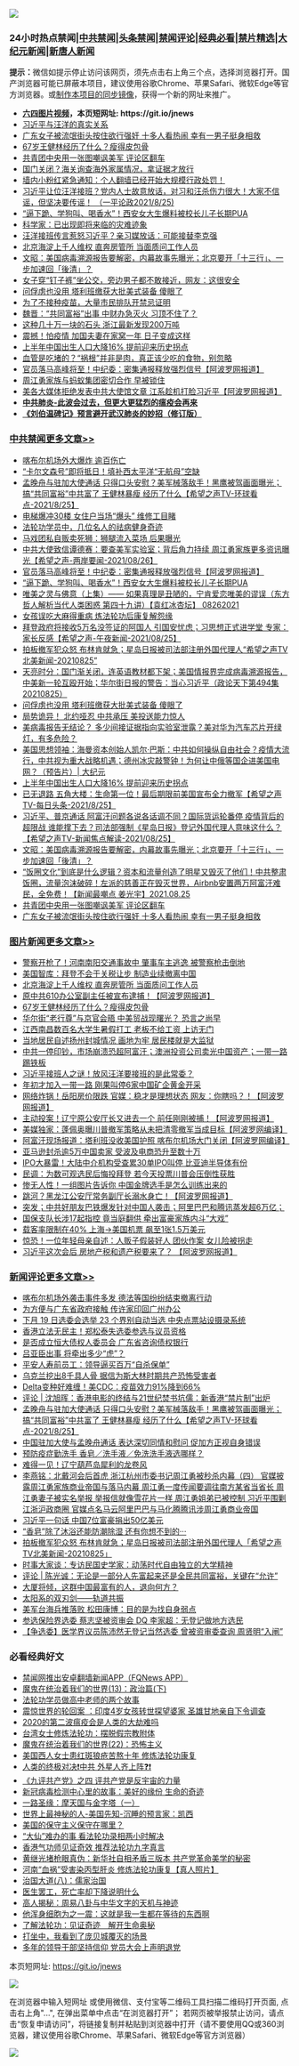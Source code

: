 ![](https://raw.githubusercontent.com/fqnews/bnews/master/64photo/fqnews-qr.jpg)

<div id="tt">
<h3>24小时热点禁闻|<a href="#%E4%B8%AD%E5%85%B1%E7%A6%81%E9%97%BB%E6%9B%B4%E5%A4%9A%E6%96%87%E7%AB%A0">中共禁闻</a>|<a href="#%E5%9B%BE%E7%89%87%E6%96%B0%E9%97%BB%E6%9B%B4%E5%A4%9A%E6%96%87%E7%AB%A0">头条禁闻</a>|<a href="#%E6%96%B0%E9%97%BB%E8%AF%84%E8%AE%BA%E6%9B%B4%E5%A4%9A%E6%96%87%E7%AB%A0">禁闻评论|<a href="#%E5%BF%85%E7%9C%8B%E7%BB%8F%E5%85%B8%E5%A5%BD%E6%96%87">经典必看|<a href="/video.md#%E7%A6%81%E7%89%87%E7%B2%BE%E9%80%89">禁片精选</a>|<a href="https://github.com/fqnews/djy/blob/master/gb/nf1351518.md#1">大纪元新闻</a>|<a href="https://github.com/fqnews/ntdtv/blob/master/gb/prog204.md#1">新唐人新闻</a></h3>
<div><b>提示：</b>微信如提示停止访问该网页，须先点击右上角三个点，选择浏览器打开。国产浏览器可能已屏蔽本项目，建议使用谷歌Chrome、苹果Safari、微软Edge等官方浏览器。或<a href="https://github.com/fqnews/bnews/blob/master/%E5%88%B6%E4%BD%9Cgit%E7%A6%81%E9%97%BB%E9%95%9C%E5%83%8F.md">制作本项目的同步镜像</a>，获得一个新的网址来推广。</div>
<ul>
<li><b><a href="http://d1.bdrive.tk/64.mp4" target="_blank">六四图片视频</a>，本页短网址: https://git.io/jnews</b></li>
<li><a href="/bannedvideo/20210826/1613263.md">习近平与汪洋的真实关系</a></li>
<li><a href="/cbnews/20210826/1613245.md">广东女子被流氓街头按住欲行强奸 十多人看热闹 幸有一男子挺身相救</a></li>
<li><a href="/topimagenews/20210826/1613233.md">67岁王健林经历了什么？瘦得皮包骨</a></li>
<li><a href="/cbnews/20210826/1613253.md">共青团中央用一张图嘲讽美军 评论区翻车</a></li>
<li><a href="/cnnews/20210826/1613213.md">国门关闭？海关询查海外家属情况，拿证据才放行</a></li>
<li><a href="/bannedvideo/20210826/1613259.md">墙内小粉红紧急通知：个人翻墙已经开始大规模行政处罚！</a></li>
<li><a href="/bannedvideo/20210826/1613244.md">习近平让位汪洋接班？党内人士故意放话，对习和汪杀伤力很大！大家不信谣，但坚决要传谣！ （一平论政2021/8/25)</a></li>
<li><a href="/cbnews/20210826/1613677.md">“逼下跪、学狗叫、喝香水”！西安女大生爆料被校长儿子长期PUA</a></li>
<li><a href="/baitai/20210826/1613716.md">科学家：已出现即将来临的灾难迹象</a></li>
<li><a href="/comments/20210826/1613756.md">汪洋接班传言惹怒习近平？亲习媒放话：可能接替李克强</a></li>
<li><a href="/topimagenews/20210826/1613688.md">北京海淀上千人维权 直奔房管所 当面质问工作人员</a></li>
<li><a href="/cbnews/20210826/1613296.md">文昭：美国病毒溯源报告要解密，内幕故事先曝光；北京要开「十三行」、一步加速回「後清」？</a></li>
<li><a href="/funmedia/20210826/1613561.md">女子穿“钉子裤”坐公交，旁边男子都不敢接近，网友：这很安全</a></li>
<li><a href="/cbnews/20210826/1613524.md">问俘虏也没用 塔利班缴获大批美式装备 傻眼了</a></li>
<li><a href="/bannedvideo/20210826/1613738.md">为了不接种疫苗，大量市民排队开禁忌证明</a></li>
<li><a href="/comments/20210826/1613769.md">魏晋：“共同富裕”出事 中财办急灭火 习顶不住了？</a></li>
<li><a href="/cnnews/20210826/1613603.md">这种几十万一块的石头 浙江最新发现200万吨</a></li>
<li><a href="/cnnews/20210826/1613222.md">震撼！怕疫情 加国夫妻在家窝一年 日子变成这样</a></li>
<li><a href="/cbnews/20210826/1613443.md">上半年中国出生人口大降16% 提前迎来历史拐点</a></li>
<li><a href="/health/20210826/1613705.md">血管是吃堵的？“祸根”并非是肉，真正该少吃的食物，别忽略</a></li>
<li><a href="/cbnews/20210826/1613689.md">官员落马高峰将至！中纪委：密集通报释放强烈信号【阿波罗网报道】</a></li>
<li><a href="/cnnews/20210826/1613816.md">周江勇家族与蚂蚁集团密切合作 早被锁住</a></li>
<li><a href="/cnnews/20210826/1613641.md">美各大媒体拒绝发表中共大使馆文章 江系趁机打脸习近平【阿波罗网报道】</a></li>
<li><b><a href="/comments/20200211/1275071.md" target="_blank">中共肺炎-此波会过去，但更大更猛烈的瘟疫会再来</a></b></li>
<li><b><a href="/comments/20200207/1272816.md" target="_blank">《刘伯温碑记》预言避开武汉肺炎的妙招（修订版）</a></b></li>
</ul>
</div>

<div class="catlist">
<h3><a href="/cbnews/" target="_blank">中共禁闻</a><span><a href="/cbnews/" target="_blank" rel="nofollow">更多文章>></a></span></h3>
<ul>
<li><a href="/cbnews/20210827/1613986.md" target="_blank">喀布尔机场外大爆炸 逾百伤亡</a></li>
<li><a href="/cbnews/20210827/1613961.md" target="_blank">“卡尔文森号”即将抵日！填补西太平洋“无航母”空缺</a></li>
<li><a href="/comments/20210827/1613932.md" target="_blank">孟晚舟与驻加大使通话 只得口头安慰？美军械落敌手！黑鹰被驾画面曝光；搞“共同富裕”中共富了 王健林暴瘦 经历了什么【希望之声TV-环球看点-2021/8/25】</a></li>
<li><a href="/cbnews/20210827/1613929.md" target="_blank">电梯爆冲30楼 女住户当场“爆头” 维修工目睹</a></li>
<li><a href="/cbnews/20210826/1613827.md" target="_blank">法轮功学员中，几位名人的祛病健身奇迹</a></li>
<li><a href="/cbnews/20210826/1613812.md" target="_blank">马戏团私自贩卖死狮：狮腿流入菜场 后果曝光</a></li>
<li><a href="/comments/20210826/1613810.md" target="_blank">中共大使致信谭德赛：要查美军实验室；背后角力持续 周江勇家族更多资讯曝光【希望之声-两岸要闻-2021/08/26】</a></li>
<li><a href="/cbnews/20210826/1613689.md" target="_blank">官员落马高峰将至！中纪委：密集通报释放强烈信号【阿波罗网报道】</a></li>
<li><a href="/cbnews/20210826/1613677.md" target="_blank">“逼下跪、学狗叫、喝香水”！西安女大生爆料被校长儿子长期PUA</a></li>
<li><a href="/comments/20210826/1613658.md" target="_blank">唯美之灵与佛意（上集）—— 如果真理是丑陋的，宁肯爱恋唯美的谬误（东方哲人解析当代人类困惑  第四十九讲）【袁红冰杏坛】 08262021</a></li>
<li><a href="/cbnews/20210826/1613574.md" target="_blank">女孩误吃大麻得重病 炼法轮功后康复解怨缘</a></li>
<li><a href="/comments/20210826/1613635.md" target="_blank">拜登政府将接收5万名没签证的阿国人 引国安忧虑；习思想正式进学堂 专家：家长反感【希望之声-午夜新闻-2021/08/25】</a></li>
<li><a href="/comments/20210826/1613599.md" target="_blank">拍板撤军犯众怒 布林肯就急；星岛日报被司法部注册外国代理人“希望之声TV北美新闻-20210825”</a></li>
<li><a href="/cbnews/20210826/1613598.md" target="_blank">天亮时分：国门渐关闭，连英语教材都下架；美国情报界完成病毒溯源报告，中美新一轮互殴开始；华尔街日报的警告：当心习近平（政论天下第494集 20210825）</a></li>
<li><a href="/cbnews/20210826/1613524.md" target="_blank">问俘虏也没用 塔利班缴获大批美式装备 傻眼了</a></li>
<li><a href="/cbnews/20210826/1613523.md" target="_blank">局势诡异！ 北约哑忍 中共承压 美投送能力惊人</a></li>
<li><a href="/comments/20210826/1613503.md" target="_blank">美病毒报告无结论？ 多少间接证据指向实验室泄露？美对华为汽车芯片开绿灯，有多危险？</a></li>
<li><a href="/cbnews/20210826/1613468.md" target="_blank">美国思想领袖：海曼资本创始人凯尔·巴斯：中共如何操纵自由社会？疫情大流行，中共视为重大战略机遇；德州冰灾敲警钟！为何让中俄等国企进美国电网？（预告片）| 大纪元</a></li>
<li><a href="/cbnews/20210826/1613443.md" target="_blank">上半年中国出生人口大降16% 提前迎来历史拐点</a></li>
<li><a href="/comments/20210826/1613438.md" target="_blank">已无退路 五角大楼：生命第一位！最后期限前美国宣布全力撤军【希望之声TV-每日头条-2021/8/25】</a></li>
<li><a href="/comments/20210826/1613301.md" target="_blank">习近平、普京通话 阿富汗问题各说各话调不同？国际货运轮番停  疫情背后的超限战  谁能撑下去？司法部强制《星岛日报》登记外国代理人意味这什么？【希望之声TV-新闻焦点解读-2021/08/25】</a></li>
<li><a href="/cbnews/20210826/1613296.md" target="_blank">文昭：美国病毒溯源报告要解密，内幕故事先曝光；北京要开「十三行」、一步加速回「後清」？</a></li>
<li><a href="/comments/20210826/1613257.md" target="_blank">“饭圈文化”到底是什么逻辑？资本和流量创造了明星又毁灭了他们！中共整肃饭圈，流量泡沫破碎！左派的慈善正在毁灭世界，Airbnb安置两万阿富汗难民，全免费！【新闻最嘲点 姜光宇】2021.08.25</a></li>
<li><a href="/cbnews/20210826/1613253.md" target="_blank">共青团中央用一张图嘲讽美军 评论区翻车</a></li>
<li><a href="/cbnews/20210826/1613245.md" target="_blank">广东女子被流氓街头按住欲行强奸 十多人看热闹 幸有一男子挺身相救</a></li>

</ul>
</div>
<div class="catlist">
<h3><a href="/topimagenews/" target="_blank">图片新闻</a><span><a href="/topimagenews/" target="_blank" rel="nofollow">更多文章>></a></span></h3>
<ul>
<li><a href="/topimagenews/20210827/1613978.md" target="_blank">警察开枪了！河南南阳交通事故中 肇事车主逃逸 被警察枪击倒地</a></li>
<li><a href="/topimagenews/20210827/1613928.md" target="_blank">美国智库：拜登不会于关税让步 制造业续撤离中国</a></li>
<li><a href="/topimagenews/20210826/1613688.md" target="_blank">北京海淀上千人维权 直奔房管所 当面质问工作人员</a></li>
<li><a href="/topimagenews/20210826/1613619.md" target="_blank">原中共610办公室副主任被宣布逮捕！【阿波罗网报道】</a></li>
<li><a href="/topimagenews/20210826/1613233.md" target="_blank">67岁王健林经历了什么？瘦得皮包骨</a></li>
<li><a href="/topimagenews/20210826/1613193.md" target="_blank">华尔街“老行尊”与京官会晤 中美贸战现曙光？ 恐言之尚早</a></li>
<li><a href="/topimagenews/20210825/1612927.md" target="_blank">江西南昌数百名大学生暑假打工 老板不给工资 上访无门</a></li>
<li><a href="/topimagenews/20210825/1612918.md" target="_blank">当地居民自述扬州封城情况 画地为牢 居民楼就是大监狱</a></li>
<li><a href="/topimagenews/20210824/1612393.md" target="_blank">中共一停印钞，市场崩溃恐超阿富汗；澳洲投资公司卖光中国资产；一带一路踢铁板</a></li>
<li><a href="/topimagenews/20210824/1612385.md" target="_blank">习近平接班人之谜！放风汪洋要接班的是此常委？</a></li>
<li><a href="/topimagenews/20210823/1611841.md" target="_blank">年初才加入一带一路 刚果叫停6家中国矿企黄金开采</a></li>
<li><a href="/topimagenews/20210823/1611626.md" target="_blank">网络炸锅！岳阳房价限跌 官媒：稳才是理想状态 网友：你瞎吗？！【阿波罗网报道】</a></li>
<li><a href="/topimagenews/20210823/1611570.md" target="_blank">主动投案！辽宁原公安厅长又进去一个 前任刚刚被捕！【阿波罗网报道】</a></li>
<li><a href="/topimagenews/20210823/1611464.md" target="_blank">美媒独家：蓬佩奥曝川普撤军策略从未把清零撤军当成目标【阿波罗网编译】</a></li>
<li><a href="/topimagenews/20210823/1611372.md" target="_blank">阿富汗现场报道：塔利班没收美国护照 喀布尔机场大门关闭【阿波罗网编译】</a></li>
<li><a href="/topimagenews/20210823/1611345.md" target="_blank">亚马逊封杀逾5万中国卖家 受波及电商恐升至数十万</a></li>
<li><a href="/topimagenews/20210823/1611344.md" target="_blank">IPO大暴雷！大陆中介机构受查累30单IPO叫停 比亚迪半导体有份</a></li>
<li><a href="/topimagenews/20210823/1611304.md" target="_blank">民调：为数可观选民后悔投拜登 若今天投票川普会压倒性获胜</a></li>
<li><a href="/topimagenews/20210822/1611175.md" target="_blank">惨无人性！一组图片告诉你 中国金牌选手是怎么训练出来的</a></li>
<li><a href="/topimagenews/20210822/1611004.md" target="_blank">跳河？黑龙江公安厅常务副厅长溺水身亡！【阿波罗网报道】</a></li>
<li><a href="/topimagenews/20210821/1610671.md" target="_blank">突发；中共好朋友巴铁爆发针对中国人袭击；阿里巴巴和腾讯蒸发超6万亿；</a></li>
<li><a href="/topimagenews/20210821/1610451.md" target="_blank">国保支队长涉17起指控 竟当庭翻供 牵出富豪家族内斗“大戏”</a></li>
<li><a href="/topimagenews/20210821/1610240.md" target="_blank">载客率限制在40% 上海→美国机票 飙至1张1.5万美元</a></li>
<li><a href="/topimagenews/20210821/1610219.md" target="_blank">惊恐！一位年轻母亲自述：人贩子假装好人 团伙作案 女儿险被拐走</a></li>
<li><a href="/topimagenews/20210820/1609800.md" target="_blank">习近平这次会后 房地产税和遗产税要来了？ 【阿波罗网报道】</a></li>

</ul>
</div>
<div class="catlist">
<h3><a href="/comments/" target="_blank">新闻评论</a><span><a href="/comments/" target="_blank" rel="nofollow">更多文章>></a></span></h3>
<ul>
<li><a href="/comments/20210827/1613996.md" target="_blank">喀布尔机场外袭击事件多发 德法等国纷纷结束撤离行动</a></li>
<li><a href="/comments/20210827/1613982.md" target="_blank">为方便与广东省政府接触 传许家印回广州办公</a></li>
<li><a href="/comments/20210827/1613977.md" target="_blank">下月 19 日选委会选举 23 个界别自动当选 中央点票站设摄录系统</a></li>
<li><a href="/comments/20210827/1613976.md" target="_blank">香港立法无民主！郑松泰失选委参选与议员资格</a></li>
<li><a href="/comments/20210827/1613967.md" target="_blank">是否成立恒大债权人委员会 广东省咨询债权银行</a></li>
<li><a href="/comments/20210827/1613955.md" target="_blank">吕亚臣出事 将牵出多少“虎”？</a></li>
<li><a href="/comments/20210827/1613953.md" target="_blank">平安人寿前员工：领导逼买百万“自杀保单”</a></li>
<li><a href="/comments/20210827/1613950.md" target="_blank">乌克兰挖出8千具人骨 据信为斯大林时期共产恐怖受害者</a></li>
<li><a href="/comments/20210827/1613949.md" target="_blank">Delta变种好难缠！美CDC：疫苗效力91%降到66%</a></li>
<li><a href="/comments/20210827/1613938.md" target="_blank">评论 | 沈旭晖：香港电影的终结与21世纪焚书坑儒：新香港“禁片制”出炉</a></li>
<li><a href="/comments/20210827/1613932.md" target="_blank">孟晚舟与驻加大使通话 只得口头安慰？美军械落敌手！黑鹰被驾画面曝光；搞“共同富裕”中共富了 王健林暴瘦 经历了什么【希望之声TV-环球看点-2021/8/25】</a></li>
<li><a href="/comments/20210827/1613927.md" target="_blank">中国驻加大使与孟晚舟通话 表达深切同情和慰问 促加方正视自身错误</a></li>
<li><a href="/comments/20210827/1613926.md" target="_blank">预防疫症勤洗手 香皂／洗手液／免洗洗手液选哪样？</a></li>
<li><a href="/comments/20210827/1613925.md" target="_blank">难得一见！辽宁葫芦岛犀利的龙卷风</a></li>
<li><a href="/comments/20210826/1613922.md" target="_blank">李燕铭：北戴河会后首虎 浙江杭州市委书记周江勇被秒杀内幕（四） 官媒披露周江勇家族商业帝国与落马内幕 周江勇一度传闻要调往南方某省当省长 周江勇妻子被实名举报 举报信就像雪花片一样 周江勇姐弟已被控制 习近平围剿江浙沪政商圈 官媒点名马云阿里巴巴与马化腾腾讯涉周江勇商业帝国</a></li>
<li><a href="/comments/20210826/1613902.md" target="_blank">习近平一句话 中国7位富豪捐出50亿美元</a></li>
<li><a href="/comments/20210826/1613893.md" target="_blank">“香皂”除了沐浴还能防潮除湿 还有你想不到的···</a></li>
<li><a href="/comments/20210826/1613875.md" target="_blank">拍板撤军犯众怒 布林肯就急；星岛日报被司法部注册外国代理人「希望之声TV北美新闻-20210825」</a></li>
<li><a href="/comments/20210826/1613874.md" target="_blank">时事大家谈：专访民国史学家：动荡时代自由独立的大学精神</a></li>
<li><a href="/comments/20210826/1613873.md" target="_blank">评论 | 陈光诚：无论是一部分人先富起来还是全民共同富裕，关键在“允许”</a></li>
<li><a href="/comments/20210826/1613872.md" target="_blank">大厦将倾，这群中国最富有的人，退向何方？</a></li>
<li><a href="/comments/20210826/1613861.md" target="_blank">太阳系的双刃剑——轨道共振</a></li>
<li><a href="/comments/20210826/1613860.md" target="_blank">美军台海兵推落败 松田康博：目的是为找自身弱点</a></li>
<li><a href="/comments/20210826/1613859.md" target="_blank">参选保险界选委 蔡志坚被资审会 DQ 李家超：无登记做地方选民</a></li>
<li><a href="/comments/20210826/1613858.md" target="_blank">【争选委】医学界议员陈沛然无登记当然选委 曾被资审委查询 周贤明“入闸”</a></li>

</ul>
</div>

<div class="catlist">
<h3>必看经典好文</h3>
<ul>
<li><a href="/comments/20200503/1322531.md" target="_blank">禁闻网推出安卓翻墙新闻APP（FQNews APP）</a></li>
<li><a href="/topimagenews/20180602/951960.md" target="_blank">魔鬼在统治着我们的世界(13)：政治篇(下)</a></li>
<li><a href="/comments/20200629/1352533.md" target="_blank">法轮功学员做高中老师的两个故事</a></li>
<li><a href="/comments/20210307/1499941.md" target="_blank">震惊世界的轮回案 ：印度4岁女孩转世探望婆家 圣雄甘地亲自下令调查</a></li>
<li><a href="/comments/20200712/1359432.md" target="_blank">2020的第二波瘟疫会是人类的大劫难吗</a></li>
<li><a href="/cbnews/20200610/1342772.md" target="_blank">台湾女士修炼法轮功：摆脱假宗教附体</a></li>
<li><a href="/comments/20180804/981524.md" target="_blank">魔鬼在统治着我们的世界(22)：恐怖主义</a></li>
<li><a href="/comments/20190126/1070164.md" target="_blank">美国西人女士患红斑狼疮苦熬十年 修炼法轮功康复</a></li>
<li><a href="/cbnews/20210119/1470579.md" target="_blank">人类的终极对决❗中共 外星人齐上阵❓❗</a></li>
<li><a href="/bookonline/20131116/201053.md" target="_blank">《九评共产党》之四 评共产党是反宇宙的力量</a></li>
<li><a href="/cbnews/20210421/1530674.md" target="_blank">新冠病毒检测中心里的故事：美好的缘份 生命的奇迹</a></li>
<li><a href="/tculture/20160806/568214.md" target="_blank">一路圣缘：摩天国与金字塔（一）</a></li>
<li><a href="/comments/20200605/783244.md" target="_blank">世界上最神秘的人-美国先知-沉睡的预言家：凯西</a></li>
<li><a href="/lifebaike/20200520/1331379.md" target="_blank">美国的保守主义保守在哪里？</a></li>
<li><a href="/cbnews/20210428/1535533.md" target="_blank">“大仙”难办的事  看法轮功录相两小时解决</a></li>
<li><a href="/comments/20200517/1330064.md" target="_blank">香港气功师见证奇效 推荐法轮功九字真言</a></li>
<li><a href="/lifebaike/20180921/1001174.md" target="_blank">黄继光堵枪眼真伪：新华社自相矛盾三版本 共产党革命美学的秘密</a></li>
<li><a href="/comments/20210329/1514622.md" target="_blank">河南“血祸”受害染丙型肝炎 修炼法轮功康复【真人照片】</a></li>
<li><a href="/cbnews/20190424/914482.md" target="_blank">治国大道(八)：儒家治国</a></li>
<li><a href="/sohnews/20150904/445868.md" target="_blank">医生罢工，死亡率却下降说明什么</a></li>
<li><a href="/aomi/history/20170924/831575.md" target="_blank">高人揭秘：周易八卦与中华文字的天机与神迹</a></li>
<li><a href="/topimagenews/20210219/1489990.md" target="_blank">他浑身细胞为之一震：这就是我一生都在等待的东西啊</a></li>
<li><a href="/comments/20200307/1289968.md" target="_blank">了解法轮功：见证奇迹　解开生命奥秘</a></li>
<li><a href="/comments/20201015/1414242.md" target="_blank">打坐中，我看到了庞贝城覆灭的场景</a></li>
<li><a href="/comments/20210307/1500218.md" target="_blank">多年的领导干部坚持信仰 党员大会上声明退党</a></li>

</ul>
</div>

本页短网址: https://git.io/jnews

![](https://raw.githubusercontent.com/fqnews/bnews/master/64photo/fqnews-qr.jpg)

在浏览器中输入短网址 或使用微信、支付宝等二维码工具扫描二维码打开页面, 点击右上角"...", 在弹出菜单中点击“在浏览器打开”； 若网页被举报禁止访问，请点击“恢复申请访问”，将链接复制并粘贴到浏览器中打开（请不要使用QQ或360浏览器，建议使用谷歌Chrome、苹果Safari、微软Edge等官方浏览器）

![](https://raw.githubusercontent.com/fqnews/bnews/master/64photo/wx.jpg)